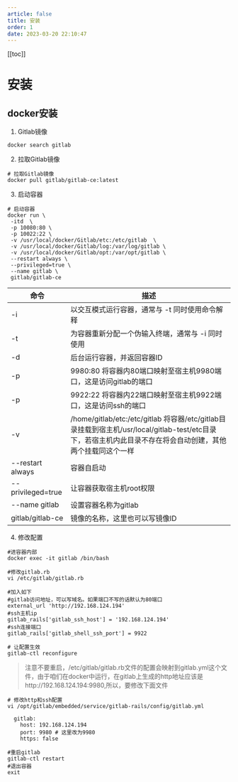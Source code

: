 ```yaml
---
article: false
title: 安装
order: 1
date: 2023-03-20 22:10:47
---
```

[[toc]]

# 安装
## docker安装
1. Gitlab镜像
```
docker search gitlab
```
2. 拉取Gitlab镜像
```
# 拉取Gitlab镜像
docker pull gitlab/gitlab-ce:latest
```
3. 启动容器
```
# 启动容器
docker run \
 -itd  \
 -p 10080:80 \
 -p 10022:22 \
 -v /usr/local/docker/Gitlab/etc:/etc/gitlab  \
 -v /usr/local/docker/Gitlab/log:/var/log/gitlab \
 -v /usr/local/docker/Gitlab/opt:/var/opt/gitlab \
 --restart always \
 --privileged=true \
 --name gitlab \
 gitlab/gitlab-ce
```
|命令|	描述|
|  ----  | ----  |
|-i	 |以交互模式运行容器，通常与 -t 同时使用命令解释
|-t	| 为容器重新分配一个伪输入终端，通常与 -i 同时使用
|-d	|后台运行容器，并返回容器ID
|-p |9980:80	将容器内80端口映射至宿主机9980端口，这是访问gitlab的端口
|-p |9922:22	 将容器内22端口映射至宿主机9922端口，这是访问ssh的端口
|-v |/home/gitlab/etc:/etc/gitlab	将容器/etc/gitlab目录挂载到宿主机/usr/local/gitlab-test/etc目录下，若宿主机内此目录不存在将会自动创建，其他两个挂载同这个一样
|--restart always	|容器自启动
|--privileged=true	|让容器获取宿主机root权限
|--name gitlab	|设置容器名称为gitlab
|gitlab/gitlab-ce	|镜像的名称，这里也可以写镜像ID

4. 修改配置
```
#进容器内部
docker exec -it gitlab /bin/bash
 
#修改gitlab.rb
vi /etc/gitlab/gitlab.rb
 
#加入如下
#gitlab访问地址，可以写域名。如果端口不写的话默认为80端口
external_url 'http://192.168.124.194'
#ssh主机ip
gitlab_rails['gitlab_ssh_host'] = '192.168.124.194'
#ssh连接端口
gitlab_rails['gitlab_shell_ssh_port'] = 9922
 
# 让配置生效
gitlab-ctl reconfigure
```
>  注意不要重启，/etc/gitlab/gitlab.rb文件的配置会映射到gitlab.yml这个文件，由于咱们在docker中运行，在gitlab上生成的http地址应该是http://192.168.124.194:9980,所以，要修改下面文件

```
# 修改http和ssh配置
vi /opt/gitlab/embedded/service/gitlab-rails/config/gitlab.yml
 
  gitlab:
    host: 192.168.124.194
    port: 9980 # 这里改为9980
    https: false
```
```
#重启gitlab 
gitlab-ctl restart
#退出容器 
exit
```
